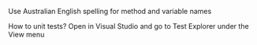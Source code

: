 Use Australian English spelling for method and variable names

How to unit tests?
Open in Visual Studio and go to Test Explorer under the View menu
